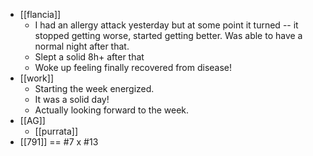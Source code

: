 - [[flancia]]
  - I had an allergy attack yesterday but at some point it turned -- it stopped getting worse, started getting better. Was able to have a normal night after that.
  - Slept a solid 8h+ after that
  - Woke up feeling finally recovered from disease!
- [[work]]
  - Starting the week energized.
  - It was a solid day!
  - Actually looking forward to the week.
- [[AG]]
  - [[purrata]]
- [[791]] == #7 x #13
